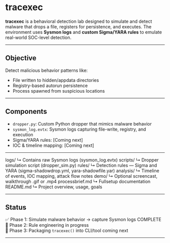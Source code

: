 # tracexec

**tracexec** is a behavioral detection lab designed to simulate and detect malware that drops a file, registers for persistence, and executes. The environment uses **Sysmon logs** and **custom Sigma/YARA rules** to emulate real-world SOC-level detection.

---

## Objective

Detect malicious behavior patterns like:
- File written to hidden/appdata directories
- Registry-based autorun persistence
- Process spawned from suspicious locations

---

## Components

- `dropper.py`: Custom Python dropper that mimics malware behavior
- `sysmon_log.evtx`: Sysmon logs capturing file-write, registry, and execution
- Sigma/YARA rules: [Coming next]
- IOC & timeline mapping: [Coming next]

---

logs/
↳ Contains raw Sysmon logs (sysmon_log.evtx)
scripts/
↳ Dropper simulation script (dropper_sim.py)
rules/
↳ Detection rules — Sigma and YARA (sigma-shadowdrop.yml, yara-shadowfile.yar)
analysis/
↳ Timeline of events, IOC mapping, attack flow notes
demo/
↳ Optional screencast, walkthrough .gif or .mp4
processbrief.md
↳ Fullsetup documentation 
README.md
↳ Project overview, usage, goals

---

## Status

✅ Phase 1: Simulate malware behavior → capture Sysmon logs COMPLETE  
🔄 Phase 2: Rule engineering in progress  
🚧 Phase 3: Packaging `tracexec()` into CLI/tool coming next

---
